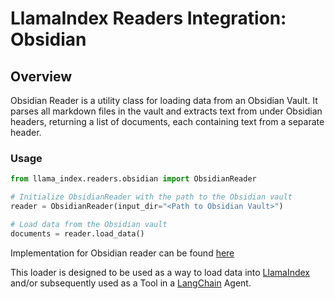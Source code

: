 # LlamaIndex Readers Integration: Obsidian

## Overview

Obsidian Reader is a utility class for loading data from an Obsidian Vault. It parses all markdown files in the vault and extracts text from under Obsidian headers, returning a list of documents, each containing text from a separate header.

### Usage

```python
from llama_index.readers.obsidian import ObsidianReader

# Initialize ObsidianReader with the path to the Obsidian vault
reader = ObsidianReader(input_dir="<Path to Obsidian Vault>")

# Load data from the Obsidian vault
documents = reader.load_data()
```

Implementation for Obsidian reader can be found [here](https://docs.llamaindex.ai/en/stable/examples/data_connectors/ObsidianReaderDemo/)

This loader is designed to be used as a way to load data into
[LlamaIndex](https://github.com/run-llama/llama_index/tree/main/llama_index) and/or subsequently
used as a Tool in a [LangChain](https://github.com/hwchase17/langchain) Agent.
